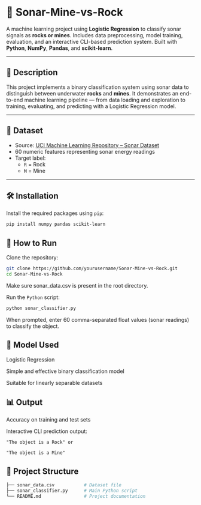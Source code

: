 # 🎯 Sonar-Mine-vs-Rock

A machine learning project using **Logistic Regression** to classify sonar signals as **rocks or mines**. Includes data preprocessing, model training, evaluation, and an interactive CLI-based prediction system. Built with **Python**, **NumPy**, **Pandas**, and **scikit-learn**.

---

## 📖 Description

This project implements a binary classification system using sonar data to distinguish between underwater **rocks** and **mines**. It demonstrates an end-to-end machine learning pipeline — from data loading and exploration to training, evaluating, and predicting with a Logistic Regression model.

---

## 📁 Dataset

- Source: [UCI Machine Learning Repository – Sonar Dataset](https://archive.ics.uci.edu/ml/datasets/connectionist+bench+(sonar,+mines+vs.+rocks))
- 60 numeric features representing sonar energy readings
- Target label:
  - `R` = Rock
  - `M` = Mine

---

## 🛠️ Installation

Install the required packages using `pip`:

```bash
pip install numpy pandas scikit-learn
```

## 🚀 How to Run
Clone the repository:

```bash
git clone https://github.com/yourusername/Sonar-Mine-vs-Rock.git
cd Sonar-Mine-vs-Rock
```
Make sure sonar_data.csv is present in the root directory.

Run the `Python` script:

```bash
python sonar_classifier.py
```
When prompted, enter 60 comma-separated float values (sonar readings) to classify the object.

## 🧠 Model Used
Logistic Regression

Simple and effective binary classification model

Suitable for linearly separable datasets

## 📊 Output
Accuracy on training and test sets

Interactive CLI prediction output:
```
"The object is a Rock" or

"The object is a Mine"
```
## 📂 Project Structure
```bash
├── sonar_data.csv           # Dataset file
├── sonar_classifier.py      # Main Python script
└── README.md                # Project documentation
```
